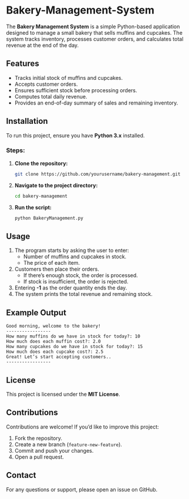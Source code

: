 # Bakery-Management-System

The **Bakery Management System** is a simple Python-based application designed to manage a small bakery that sells muffins and cupcakes. The system tracks inventory, processes customer orders, and calculates total revenue at the end of the day.

## Features
- Tracks initial stock of muffins and cupcakes.
- Accepts customer orders.
- Ensures sufficient stock before processing orders.
- Computes total daily revenue.
- Provides an end-of-day summary of sales and remaining inventory.

## Installation
To run this project, ensure you have **Python 3.x** installed.

### Steps:
1. **Clone the repository:**
   ```bash
   git clone https://github.com/yourusername/bakery-management.git
   ```
2. **Navigate to the project directory:**
   ```bash
   cd bakery-management
   ```
3. **Run the script:**
   ```bash
   python BakeryManagement.py
   ```

## Usage
1. The program starts by asking the user to enter:
   - Number of muffins and cupcakes in stock.
   - The price of each item.
2. Customers then place their orders.
   - If there’s enough stock, the order is processed.
   - If stock is insufficient, the order is rejected.
3. Entering **-1** as the order quantity ends the day.
4. The system prints the total revenue and remaining stock.

## Example Output
```
Good morning, welcome to the bakery!
-----------------
How many muffins do we have in stock for today?: 10
How much does each muffin cost?: 2.0
How many cupcakes do we have in stock for today?: 15
How much does each cupcake cost?: 2.5
Great! Let’s start accepting customers..
-----------------
```

## License
This project is licensed under the **MIT License**.

## Contributions
Contributions are welcome! If you’d like to improve this project:
1. Fork the repository.
2. Create a new branch (`feature-new-feature`).
3. Commit and push your changes.
4. Open a pull request.

## Contact
For any questions or support, please open an issue on GitHub.

